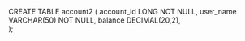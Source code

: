 CREATE TABLE account2 ( 
   account_id LONG NOT NULL, 
   user_name VARCHAR(50) NOT NULL, 
   balance DECIMAL(20,2),     
);
